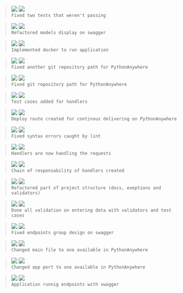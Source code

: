 > ![](https://img.shields.io/badge/Set_16,_2022-black) ![](https://img.shields.io/badge/v0.7.2-FIX-green)  
> `Fixed two tests that weren't passing`

> ![](https://img.shields.io/badge/Set_16,_2022-black) ![](https://img.shields.io/badge/v0.7.1-REFACTOR-red)  
> `Refactored models display on swagger`

> ![](https://img.shields.io/badge/Set_16,_2022-black) ![](https://img.shields.io/badge/v0.7.0-FEAT-blue)  
> `Implemented docker to run application`

> ![](https://img.shields.io/badge/Set_16,_2022-black) ![](https://img.shields.io/badge/v0.6.2-FIX-green)  
> `Fixed another git repository path for PythonAnywhere`

> ![](https://img.shields.io/badge/Set_16,_2022-black) ![](https://img.shields.io/badge/v0.6.1-FIX-green)  
> `Fixed git repository path for PythonAnywhere`

> ![](https://img.shields.io/badge/Set_16,_2022-black) ![](https://img.shields.io/badge/v0.6.0-FEAT-blue)  
> `Test cases added for handlers`

> ![](https://img.shields.io/badge/Set_16,_2022-black) ![](https://img.shields.io/badge/v0.5.0-FEAT-blue)  
> `Deploy route created for continous delivering on PythonAnywhere`

> ![](https://img.shields.io/badge/Set_16,_2022-black) ![](https://img.shields.io/badge/v0.4.1-FIX-green)  
> `Fixed syntax errors caught by lint`

> ![](https://img.shields.io/badge/Set_16,_2022-black) ![](https://img.shields.io/badge/v0.4.0-FEAT-blue)  
> `Handlers are now handling the requests`

> ![](https://img.shields.io/badge/Set_16,_2022-black) ![](https://img.shields.io/badge/v0.3.0-FEAT-blue)  
> `Chain of responsability of handlers created`

> ![](https://img.shields.io/badge/Set_16,_2022-black) ![](https://img.shields.io/badge/v0.2.1-REFACTOR-red)  
> `Refactored part of project structure (docs, exeptions and validators)`

> ![](https://img.shields.io/badge/Set_15,_2022-black) ![](https://img.shields.io/badge/v0.2.0-FEAT-blue)  
> `Done all validation on entering data with validators and test cases`

> ![](https://img.shields.io/badge/Set_15,_2022-black) ![](https://img.shields.io/badge/v0.1.3-FIX-green)  
> `Fixed endpoints group design on swagger`

> ![](https://img.shields.io/badge/Set_15,_2022-black) ![](https://img.shields.io/badge/v0.1.2-FIX-green)  
> `Changed main file to one available in PythonAnywhere`

> ![](https://img.shields.io/badge/Set_15,_2022-black) ![](https://img.shields.io/badge/v0.1.1-FIX-green)  
> `Changed app port to one available in PythonAnywhere`

> ![](https://img.shields.io/badge/Set_15,_2022-black) ![](https://img.shields.io/badge/v0.1.0-FEAT-blue)  
> `Application runnig endpoints with swagger`